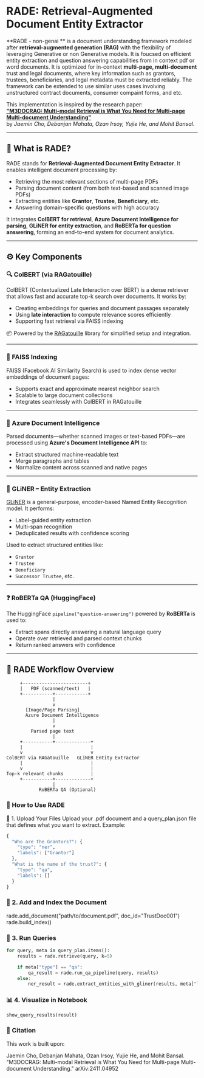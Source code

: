 # RADE: Retrieval-Augmented Document Entity Extractor

**RADE - non-genai ** is a document understanding framework modeled after **retrieval-augmented generation (RAG)** with the flexibility of leveraging Generative or non Generative models.  It is foucsed on efficient entity extraction and question answering capabilities from in context pdf or word documents. It is optimized for in-context **multi-page, multi-document** trust and legal documents, where key information such as grantors, trustees, beneficiaries, and legal metadata must be extracted reliably. The framework can be extended to use similar uses cases involving unstructured contract documents, consumer compaint forms, and etc.

This implementation is inspired by the research paper:  
**["M3DOCRAG: Multi-modal Retrieval is What You Need for Multi-page Multi-document Understanding"](https://arxiv.org/abs/2411.04952)**  
by *Jaemin Cho, Debanjan Mahata, Ozan Irsoy, Yujie He, and Mohit Bansal*.

---

## 🧠 What is RADE?

RADE stands for **Retrieval-Augmented Document Entity Extractor**. It enables intelligent document processing by:
- Retrieving the most relevant sections of multi-page PDFs
- Parsing document content (from both text-based and scanned image PDFs)
- Extracting entities like **Grantor**, **Trustee**, **Beneficiary**, etc.
- Answering domain-specific questions with high accuracy

It integrates **ColBERT for retrieval**, **Azure Document Intelligence for parsing**, **GLiNER for entity extraction**, and **RoBERTa for question answering**, forming an end-to-end system for document analytics.

---

## ⚙️ Key Components

### 🔍 ColBERT (via RAGatouille)
ColBERT (Contextualized Late Interaction over BERT) is a dense retriever that allows fast and accurate top-k search over documents. It works by:
- Creating embeddings for queries and document passages separately
- Using **late interaction** to compute relevance scores efficiently
- Supporting fast retrieval via FAISS indexing

📦 Powered by the [RAGatouille](https://github.com/huggingface/RAGatouille) library for simplified setup and integration.

---

### 🧠 FAISS Indexing
FAISS (Facebook AI Similarity Search) is used to index dense vector embeddings of document pages:
- Supports exact and approximate nearest neighbor search
- Scalable to large document collections
- Integrates seamlessly with ColBERT in RAGatouille

---

### 📄 Azure Document Intelligence
Parsed documents—whether scanned images or text-based PDFs—are processed using **Azure's Document Intelligence API** to:
- Extract structured machine-readable text
- Merge paragraphs and tables
- Normalize content across scanned and native pages

---

### 🔎 GLiNER – Entity Extraction
[GLiNER](https://huggingface.co/knowledgator) is a general-purpose, encoder-based Named Entity Recognition model. It performs:
- Label-guided entity extraction
- Multi-span recognition
- Deduplicated results with confidence scoring

Used to extract structured entities like:
- `Grantor`
- `Trustee`
- `Beneficiary`
- `Successor Trustee`, etc.

---

### ❓ RoBERTa QA (HuggingFace)
The HuggingFace `pipeline("question-answering")` powered by **RoBERTa** is used to:
- Extract spans directly answering a natural language query
- Operate over retrieved and parsed context chunks
- Return ranked answers with confidence

---

## 🔁 RADE Workflow Overview

```text
     +------------------------+
     |   PDF (scanned/text)   |
     +-----------+------------+
                 |
                 v
       [Image/Page Parsing]
       Azure Document Intelligence
                 |
                 v
         Parsed page text
                 |
     +-----------+-------------+
     |                         |
     v                         v
ColBERT via RAGatouille   GLiNER Entity Extractor
     |                         |
     v                         |
Top-k relevant chunks          |
     +-----------+-------------+
                 |
            RoBERTa QA (Optional)
```

### 🚀 How to Use RADE
📁 1. Upload Your Files
Upload your .pdf document and a query_plan.json file that defines what you want to extract. Example:
```python
{
  "Who are the Grantors?": {
    "type": "ner",
    "labels": ["Grantor"]
  },
  "What is the name of the trust?": {
    "type": "qa",
    "labels": []
  }
}
```
### 🧱 2. Add and Index the Document

rade.add_document("path/to/document.pdf", doc_id="TrustDoc001")
rade.build_index()


### 🔎 3. Run Queries
```python
for query, meta in query_plan.items():
    results = rade.retrieve(query, k=5)

    if meta["type"] == "qa":
        qa_result = rade.run_qa_pipeline(query, results)
    else:
        ner_result = rade.extract_entities_with_gliner(results, meta["labels"], threshold=0.3)
```

### 📊 4. Visualize in Notebook

```python
show_query_results(result)
```
### 🧪 Citation
This work is built upon:

Jaemin Cho, Debanjan Mahata, Ozan Irsoy, Yujie He, and Mohit Bansal.
"M3DOCRAG: Multi-modal Retrieval is What You Need for Multi-page Multi-document Understanding."
arXiv:2411.04952

